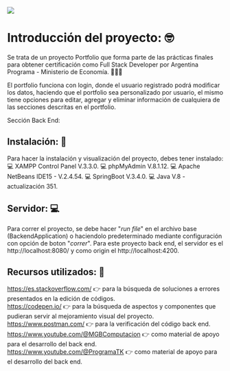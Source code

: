 ![](https://i.ibb.co/445T7Ly/readme.png)

# Introducción del proyecto: 🤓
Se trata de un proyecto Portfolio que forma parte de las prácticas finales para obtener certificación como Full Stack Developer por Argentina Programa - Ministerio de Economía. 👨🏻‍💻

El portfolio funciona con login, donde el usuario registrado podrá modificar los datos, haciendo que el portfolio sea personalizado por usuario, el mismo tiene opciones para editar, agregar y eliminar información de cualquiera de las secciones descritas en el portfolio.

Sección Back End: 

## Instalación: 📲
Para hacer la instalación y visualización del proyecto, debes tener instalado:
💻 XAMPP Control Panel V.3.3.0. 
💻 phpMyAdmin V.8.1.12.
💻 Apache NetBeans IDE15 - V.2.4.54.
💻 SpringBoot V.3.4.0.
💻 Java V.8 - actualización 351.

## Servidor: 💻
Para correr el proyecto, se debe hacer "*run file*" en el archivo base (BackendApplication) o haciendolo predeterminado mediante configuración con opción de boton "*correr*". Para este proyecto back end, el servidor es el http://localhost:8080/ y como origin el http://localhost:4200.

## Recursos utilizados: 🔧

https://es.stackoverflow.com/ 👉 para la búsqueda de soluciones a errores presentados en la edición de códigos.<br>
https://codepen.io/  👉 para la búsqueda de aspectos y componentes que pudieran servir al mejoramiento visual del proyecto.<br>
https://www.postman.com/ 👉 para la verificación del código back end.<br>
https://www.youtube.com/@MGBComputacion  👉  como material de apoyo para el desarrollo del back end.<br>
https://www.youtube.com/@ProgramaTK  👉  como material de apoyo para el desarrollo del back end.

